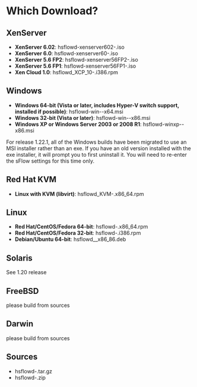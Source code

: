 Which Download?
==============
XenServer
---------
*   **XenServer 6.02**: hsflowd-xenserver602-<version>.iso
*   **XenServer 6.0**: hsflowd-xenserver60-<version>.iso
*   **XenServer 5.6 FP2**: hsflowd-xenserver56FP2-<version>.iso
*   **XenServer 5.6 FP1**: hsflowd-xenserver56FP1-<version>.iso
*   **Xen Cloud 1.0**: hsflowd_XCP_10-<version>.i386.rpm

Windows
-------
*   **Windows 64-bit (Vista or later, includes Hyper-V switch support, installed if possible)**: hsflowd-win-<version>-x64.msi
*   **Windows 32-bit (Vista or later)**: hsflowd-win-<version>-x86.msi
*   **Windows XP or Windows Server 2003 or 2008 R1**: hsflowd-winxp-<version>-x86.msi

For release 1.22.1, all of the Windows builds have been migrated to use an MSI
installer rather than an exe. If you have an old version installed with the exe
installer, it will prompt you to first uninstall it. You will need to re-enter
the sFlow settings for this time only.

Red Hat KVM
-----------
*   **Linux with KVM (libvirt)**: hsflowd_KVM-<version>.x86_64.rpm

Linux
-----
*   **Red Hat/CentOS/Fedora 64-bit**: hsflowd-<version>.x86_64.rpm
*   **Red Hat/CentOS/Fedora 32-bit**: hsflowd-<version>.i386.rpm
*   **Debian/Ubuntu 64-bit**: hsflowd_<version>_x86_86.deb

Solaris
-------
See 1.20 release

FreeBSD
-------
please build from sources

Darwin
------
please build from sources

Sources
-------
* hsflowd-<version>.tar.gz
* hsflowd-<version>.zip
